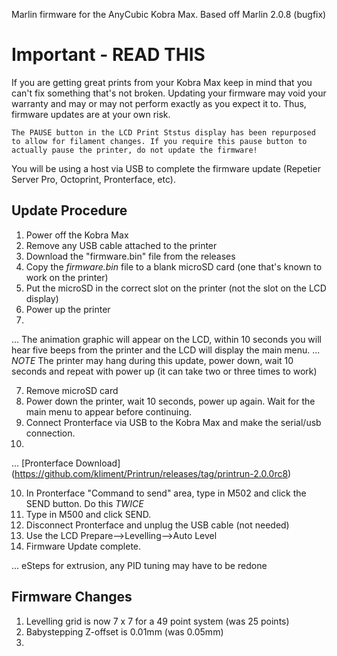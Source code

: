 Marlin firmware for the AnyCubic Kobra Max.
Based off Marlin 2.0.8 (bugfix)

# Important - READ THIS

If you are getting great prints from your Kobra Max keep in mind that you can't fix something that's not broken. Updating your firmware may void your warranty and may or may not perform exactly as you expect it to. Thus, firmware updates are at your own risk.

`The PAUSE button in the LCD Print Ststus display has been repurposed to allow for filament changes. If you require this pause button to actually pause the printer, do not update the firmware!`

You will be using a host via USB to complete the firmware update (Repetier Server Pro, Octoprint, Pronterface, etc).

## Update Procedure

1. Power off the Kobra Max
2. Remove any USB cable attached to the printer
3. Download the "firmware.bin" file from the releases
4. Copy the *firmware.bin* file to a blank microSD card (one that's known to work on the printer)
5. Put the microSD in the correct slot on the printer (not the slot on the LCD display)
6. Power up the printer
7. 
... The animation graphic will appear on the LCD, within 10 seconds you will hear five beeps from the printer and the LCD will display the main menu.
... *NOTE* The printer may hang during this update, power down, wait 10 seconds and repeat with power up (it can take two or three times to work)

7. Remove microSD card
8. Power down the printer, wait 10 seconds, power up again. Wait for the main menu to appear before continuing.
9. Connect Pronterface via USB to the Kobra Max and make the serial/usb connection.
10. 
... [Pronterface Download] (https://github.com/kliment/Printrun/releases/tag/printrun-2.0.0rc8)

10. In Pronterface "Command to send" area, type in M502 and click the SEND button. Do this *TWICE*
11. Type in M500 and click SEND.
12. Disconnect Pronterface and unplug the USB cable (not needed)
13. Use the LCD Prepare-->Levelling-->Auto Level
14. Firmware Update complete.

... eSteps for extrusion, any PID tuning may have to be redone

## Firmware Changes

1. Levelling grid is now 7 x 7 for a 49 point system (was 25 points)
2. Babystepping Z-offset is 0.01mm (was 0.05mm)
3. 
